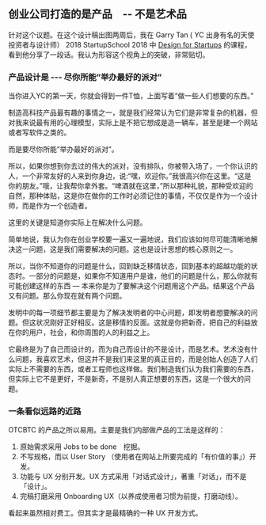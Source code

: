
## 创业公司打造的是产品　-- 不是艺术品

针对这个议题。在这个设计稿出图两周后，我在 Garry Tan ( YC 出身有名的天使投资者与设计师） 2018 StartupSchool 2018 中 [Design for Startups](https://github.com/xdworks/startup-school-2018/blob/master/11.md) 的课程，看到他分享了一段话。我认为形容这个视角上的突破，非常贴切。


### 产品设计是 --- 尽你所能”举办最好的派对”

当你进入YC的第一天，你就会得到一件T恤，上面写着“做一些人们想要的东西。”

制造高科技产品最有趣的事情之一，就是我们经常认为它们是非常复杂的机器，但对我来说最有用的心理模型，实际上是不把它想成是造一辆车，甚至是建一个网站或者写软件之类的。

而是要尽你所能”举办最好的派对”。

所以，如果你想到你去过的伟大的派对，没有排队，你被带入场了，一个你认识的人，一个非常友好的人来到你身边，说:“嘿，欢迎你。”我很高兴你在这里。“这是你的朋友。”哦，让我帮你拿外套。“啤酒就在这里，”所以那种礼貌，那种受欢迎的自然，那种体贴，这是你在做你的工作时必须记住的事情，不仅仅是作为一个设计师，而是作为一个创造者。

这里的关键是知道你实际上在解决什么问题。

简单地说，我认为你在创业学校要一遍又一遍地说，我们应该如何尽可能清晰地解决这一问题，这是我们需要解决的问题。这也是设计思想的核心原则之一。

所以，当你不知道你的问题是什么，回到缺乏移情状态，回到基本的超越功能的状态时。一部分的问题是，如果你不知道用户是谁，他们的问题是什么，那么你就有可能创建这样的东西 — 本来你是为了要解决这个问题用这个产品。结果这个产品又有问题。那么你现在就有两个问题。

发明中的每一项细节都主要是为了解决发明者的中心问题，即发明者想要解决的问题。但这状况刚好正好相反。这是移情的反面。这就是你把新奇，把自己的利益放在你的用户，社会，和你周围的人的利益之上。

它最终是为了自己而设计的，而为自己而设计的不是设计，而是艺术。艺术没有什么问题，我喜欢艺术，但这并不是我们来这里的真正目的，而是创始人创造了人们实际上不需要的东西，或者工程师也这样做。我们制造我们认为我们需要的东西，但实际上它不是更好，不是新奇，不是别人真正想要的东西，这是一个很大的问题。

### 一条看似远路的近路

OTCBTC 的产品之所以易用。主要是我们内部做产品的工法是这样的：

1. 原始需求采用 Jobs to be done　挖掘。
2. 不写规格，而以 User Story （使用者在网站上所要完成的「有价值的事」）开发。
3. 功能与 UX 分别开发。UX 方式采用「对话式设计」，著重「对话」，而不是「设计」。
4. 完稿打磨采用 Onboarding UX（以养成使用者习惯为前提，打磨动线）。

看起来虽然相对费工。但其实才是最精确的一种 UX 开发方式。
